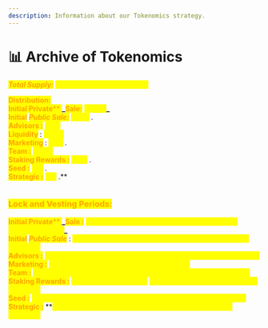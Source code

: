 ```yaml
---
description: Information about our Tokenomics strategy.
---
```


# 📊 Archive of Tokenomics

_<mark style="color:orange;">**Total Supply:**</mark>_ <mark style="color:yellow;">**1 000 000 000 JAX Tokens**</mark>

<mark style="color:orange;">**Distribution:**</mark>\
<mark style="color:orange;">**Initial Private**</mark><mark style="color:orange;">** **</mark><mark style="color:orange;">** **</mark>_<mark style="color:orange;">**Sale:**</mark>** **<mark style="color:yellow;">**3.5% .**</mark>_\
<mark style="color:orange;">**Initial**</mark><mark style="color:orange;">** **</mark>_<mark style="color:orange;">**Public Sale:**</mark>_ <mark style="color:yellow;">**1.5 %**</mark> <mark style="color:yellow;">**.**</mark>\
<mark style="color:orange;">**Advisors :**</mark> <mark style="color:yellow;">**3% .**</mark>\
<mark style="color:orange;">**Liquidity**</mark> <mark style="color:orange;">**:**</mark>** **<mark style="color:yellow;">**15 % .**</mark>\
<mark style="color:orange;">**Marketing**</mark> <mark style="color:orange;">**:**</mark> <mark style="color:yellow;">**12%**</mark> <mark style="color:yellow;">**.**</mark>\
<mark style="color:orange;">**Team :**</mark> <mark style="color:yellow;">**15 % .**</mark>\
<mark style="color:orange;">**Staking Rewards :**</mark>  <mark style="color:yellow;">**38%**</mark> <mark style="color:yellow;">**.**</mark>\
<mark style="color:orange;">**Seed :**</mark>** **<mark style="color:yellow;">**5%**</mark> <mark style="color:yellow;">**.**</mark>\
<mark style="color:orange;">**Strategic :**</mark>** **<mark style="color:yellow;">**7%**</mark> <mark style="color:yellow;">**.**</mark>



<figure><img src="broken-reference" alt=""><figcaption></figcaption></figure>

### <mark style="color:orange;">**Lock and Vesting Periods:**</mark>

<mark style="color:orange;">**Initial Private**</mark><mark style="color:orange;">** **</mark><mark style="color:orange;">** **</mark>_<mark style="color:orange;">**Sale :**</mark>** **<mark style="color:yellow;">**1 Month Lock Period, 12 Month linear vesting period (weekly).**</mark>_\
<mark style="color:orange;">**Initial**</mark><mark style="color:orange;">** **</mark>_<mark style="color:orange;">**Public Sale**</mark>_<mark style="color:orange;">** **</mark><mark style="color:orange;">**:**</mark>  <mark style="color:yellow;">**10 Days Lock Period, 4 Months linear vesting period (weekly).**</mark>\
<mark style="color:orange;">**Advisors :**</mark> <mark style="color:yellow;">**1 Month Lock Period, 24 Months linear vesting period (weekly).**</mark>\
<mark style="color:orange;">**Marketing :**</mark>  <mark style="color:yellow;">**18 Months linear vesting period (weekly).**</mark>\
<mark style="color:orange;">**Team :**</mark> <mark style="color:yellow;">**1 Months Lock Period, 12 Months linear vesting period (weekly).**</mark>\
<mark style="color:orange;">**Staking Rewards :**</mark> <mark style="color:yellow;">**3 Months Lock Period,**</mark> <mark style="color:yellow;">**24 months linear vesting period (weekly).**</mark>\
<mark style="color:orange;">**Seed :**</mark>** **<mark style="color:yellow;">**45 Days Lock Period, 15 Months linear vesting period (weekly).**</mark>\
<mark style="color:orange;">**Strategic :**</mark>** **<mark style="color:yellow;">**70 Days Lock Period, 15 Months linear vesting period (weekly).**</mark>

<figure><img src="broken-reference" alt=""><figcaption></figcaption></figure>
